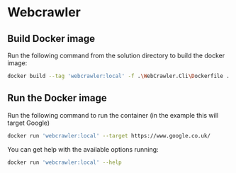 # Webcrawler


## Build Docker image
Run the following command from the solution directory to build the docker image:
```sh
docker build --tag 'webcrawler:local' -f .\WebCrawler.Cli\Dockerfile .
```

## Run the Docker image
Run the following command to run the container (in the example this will target Google)
```sh
docker run 'webcrawler:local' --target https://www.google.co.uk/
```

You can get help with the available options running:
```sh
docker run 'webcrawler:local' --help
```